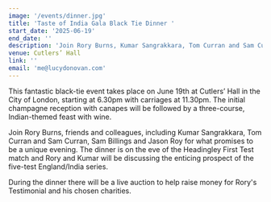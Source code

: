 ```yaml
---
image: '/events/dinner.jpg'
title: 'Taste of India Gala Black Tie Dinner '
start_date: '2025-06-19'
end_date: ''
description: 'Join Rory Burns, Kumar Sangrakkara, Tom Curran and Sam Curran, Sam Billings, Jason Roy and Jos Butler... '
venue: Cutlers’ Hall
link: ''
email: 'me@lucydonovan.com'
---
```


This fantastic black-tie event takes place on June 19th at Cutlers’ Hall in the City of London, starting at 6.30pm with carriages at 11.30pm. The initial champagne reception with canapes will be followed by a three-course, Indian-themed feast with wine.

Join Rory Burns, friends and colleagues, including Kumar Sangrakkara, Tom Curran and Sam Curran, Sam Billings and Jason Roy for what promises to be a unique evening. The dinner is on the eve of the Headingley First Test match and Rory and Kumar will be discussing the enticing prospect of the five-test England/India series.

During the dinner there will be a live auction to help raise money for Rory's Testimonial and his chosen charities.
